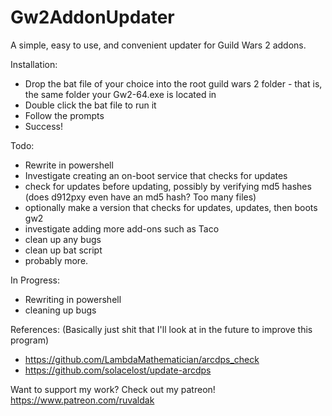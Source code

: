 # Gw2AddonUpdater
A simple, easy to use, and convenient updater for Guild Wars 2 addons.

Installation:
 - Drop the bat file of your choice into the root guild wars 2 folder - that is, the same folder your Gw2-64.exe is located in
 - Double click the bat file to run it
 - Follow the prompts
 - Success!

Todo:
 - Rewrite in powershell
 - Investigate creating an on-boot service that checks for updates
 - check for updates before updating, possibly by verifying md5 hashes (does d912pxy even have an md5 hash? Too many files)
 - optionally make a version that checks for updates, updates, then boots gw2
 - investigate adding more add-ons such as Taco
 - clean up any bugs
 - clean up bat script
 - probably more.

In Progress:
 - Rewriting in powershell
 - cleaning up bugs

References:
(Basically just shit that I'll look at in the future to improve this program)
 - https://github.com/LambdaMathematician/arcdps_check
 - https://github.com/solacelost/update-arcdps


Want to support my work? Check out my patreon! https://www.patreon.com/ruvaldak
